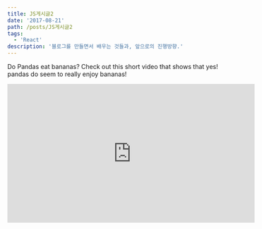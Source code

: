 ```yaml
---
title: JS게시글2
date: '2017-08-21'
path: /posts/JS게시글2
tags:
  - 'React'
description: '블로그를 만들면서 배우는 것들과, 앞으로의 진행방향.'
---
```


Do Pandas eat bananas? Check out this short video that shows that yes! pandas do
seem to really enjoy bananas!

<iframe width="560" height="315" src="https://www.youtube.com/embed/4SZl1r2O_bY" frameborder="0" allowfullscreen></iframe>
